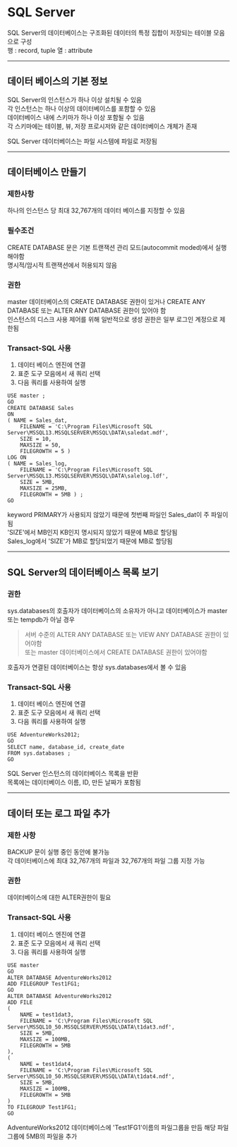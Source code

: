 # SQL Server

SQL Server의 데이터베이스는 구조화된 데이터의 특정 집합이 저장되는 테이블 모음으로 구성     
행 : record, tuple
열 : attribute

--------------
## 데이터 베이스의 기본 정보

SQL Server의 인스턴스가 하나 이상 설치될 수 있음     
각 인스턴스는 하나 이상의 데이터베이스를 포함할 수 있음     
데이터베이스 내에 스키마가 하나 이상 포함될 수 있음      
각 스키마에는 테이블, 뷰, 저장 프로시저와 같은 데이터베이스 개체가 존재    

SQL Server 데이터베이스는 파일 시스템에 파일로 저장됨   

--------------
## 데이터베이스 만들기

### 제한사항

하나의 인스턴스 당 최대 32,767개의 데이터 베이스를 지정할 수 있음    

### 필수조건   

CREATE DATABASE 문은 기본 트랜잭션 관리 모드(autocommit moded)에서 실행해야함   
명시적/암시적 트랜잭션에서 허용되지 않음   

### 권한

master 데이터베이스의 CREATE DATABASE 권한이 있거나 CREATE ANY DATABASE 또는 ALTER ANY DATABASE 권한이 있어야 함   
인스턴스의 디스크 사용 제어를 위해 일반적으로 생성 권한은 일부 로그인 계정으로 제한됨

### Transact-SQL 사용

1. 데이터 베이스 엔진에 연결
2. 표준 도구 모음에서 새 쿼리 선택
3. 다음 쿼리를 사용하여 실행

```
USE master ;  
GO  
CREATE DATABASE Sales  
ON   
( NAME = Sales_dat,  
    FILENAME = 'C:\Program Files\Microsoft SQL Server\MSSQL13.MSSQLSERVER\MSSQL\DATA\saledat.mdf',  
    SIZE = 10,  
    MAXSIZE = 50,  
    FILEGROWTH = 5 )  
LOG ON  
( NAME = Sales_log,  
    FILENAME = 'C:\Program Files\Microsoft SQL Server\MSSQL13.MSSQLSERVER\MSSQL\DATA\salelog.ldf',  
    SIZE = 5MB,  
    MAXSIZE = 25MB,  
    FILEGROWTH = 5MB ) ;  
GO  
```
keyword PRIMARY가 사용되지 않았기 때문에 첫번째 파일인 Sales_dat이 주 파일이 됨   
'SIZE'에서 MB인지 KB인지 명시되지 않았기 때문에 MB로 할당됨   
Sales_log에서 'SIZE'가 MB로 할당되었기 때문에 MB로 할당됨   

----------------
## SQL Server의 데이터베이스 목록 보기

### 권한
sys.databases의 호출자가 데이터베이스의 소유자가 아니고 데이터베이스가 master 또는 tempdb가 아닐 경우   
> 서버 수준의 ALTER ANY DATABASE 또는 VIEW ANY DATABASE 권한이 있어야함   
> 또는 master 데이터베이스에서 CREATE DATABASE 권한이 있어야함

호출자가 연결된 데이터베이스는 항상 sys.databases에서 볼 수 있음   

### Transact-SQL 사용

1. 데이터 베이스 엔진에 연결
2. 표준 도구 모음에서 새 쿼리 선택
3. 다음 쿼리를 사용하여 실행

```
USE AdventureWorks2012;  
GO  
SELECT name, database_id, create_date  
FROM sys.databases ;  
GO  
```

SQL Server 인스턴스의 데이터베이스 목록을 반환   
목록에는 데이터베이스 이름, ID, 만든 날짜가 포함됨   

------------------------
## 데이터 또는 로그 파일 추가

### 제한 사항
BACKUP 문이 실행 중인 동안에 불가능   
각 데이터베이스에 최대 32,767개의 파일과 32,767개의 파일 그룹 지정 가능

### 권한

데이터베이스에 대한 ALTER권한이 필요

### Transact-SQL 사용

1. 데이터 베이스 엔진에 연결
2. 표준 도구 모음에서 새 쿼리 선택
3. 다음 쿼리를 사용하여 실행

```
USE master
GO
ALTER DATABASE AdventureWorks2012
ADD FILEGROUP Test1FG1;
GO
ALTER DATABASE AdventureWorks2012 
ADD FILE 
(
    NAME = test1dat3,
    FILENAME = 'C:\Program Files\Microsoft SQL Server\MSSQL10_50.MSSQLSERVER\MSSQL\DATA\t1dat3.ndf',
    SIZE = 5MB,
    MAXSIZE = 100MB,
    FILEGROWTH = 5MB
),
(
    NAME = test1dat4,
    FILENAME = 'C:\Program Files\Microsoft SQL Server\MSSQL10_50.MSSQLSERVER\MSSQL\DATA\t1dat4.ndf',
    SIZE = 5MB,
    MAXSIZE = 100MB,
    FILEGROWTH = 5MB
)
TO FILEGROUP Test1FG1;
GO
```
AdventureWorks2012 데이터베이스에 'Test1FG1'이름의 파일그룹을 만듬
해당 파일 그룹에 5MB의 파일을 추가



